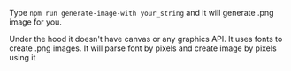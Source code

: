 Type ```npm run generate-image-with your_string``` and it will generate .png image for you. 

Under the hood it doesn't have canvas or any graphics API. It uses fonts to create .png images. It will parse font by pixels and create image by pixels using it  